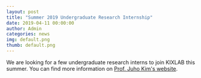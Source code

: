 ```yaml
---
layout: post
title: "Summer 2019 Undergraduate Research Internship"
date: 2019-04-11 00:00:00
author: Admin
categories: news
img: default.png
thumb: default.png
---
```


We are looking for a few undergraduate research interns to join KIXLAB this summer. You can find more information on [Prof. Juho Kim's website](https://juhokim.com/2018-summer-internship-call.html).
